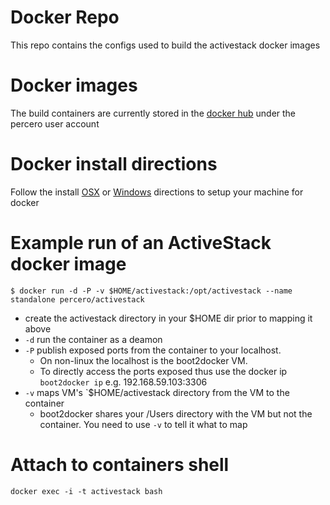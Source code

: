 # Docker Repo
This repo contains the configs used to build the activestack docker images

# Docker images
The build containers are currently stored  in the [docker hub](https://hub.docker.com) under the percero user account

# Docker install directions
Follow the install [OSX](https://docs.docker.com/installation/mac/) or [Windows](https://docs.docker.com/installation/windows/) directions  to setup your machine for docker

# Example run of an ActiveStack docker image
`$ docker run -d -P -v $HOME/activestack:/opt/activestack --name standalone percero/activestack`

* create the activestack directory in your $HOME dir prior to mapping it above
* `-d` run the container as a deamon
* `-P` publish exposed ports from the container to your localhost. 
  * On non-linux the localhost is the boot2docker VM.
  * To directly access the ports exposed thus use the docker ip `boot2docker ip` e.g. 192.168.59.103:3306
* `-v` maps VM's `$HOME/activestack  directory from the VM to the container
  * boot2docker shares your /Users directory with the VM but not the container. You need to use `-v` to tell it what to map

# Attach to containers shell
`docker exec -i -t activestack bash`
